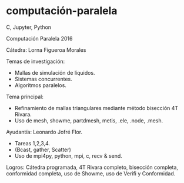 # computación-paralela

C, Jupyter, Python

Computación Paralela 2016

Cátedra: Lorna Figueroa Morales 

Temas de investigación: 
* Mallas de simulación de líquidos.
* Sistemas concurrentes.
* Algoritmos paralelos.

Tema principal:
* Refinamiento de mallas triangulares mediante método bisección 4T Rivara.
* Uso de mesh, showme, partdmesh, metis, .ele, .node, .mesh.

Ayudantía: Leonardo Jofré Flor.
* Tareas 1,2,3,4.
* (Bcast, gather, Scatter)
* Uso de mpi4py, python, mpi, c, recv & send.

Logros: Cátedra programada, 4T Rivara completo, bisección completa, conformidad completa, uso de Showme, uso de Verifi y Conformidad.